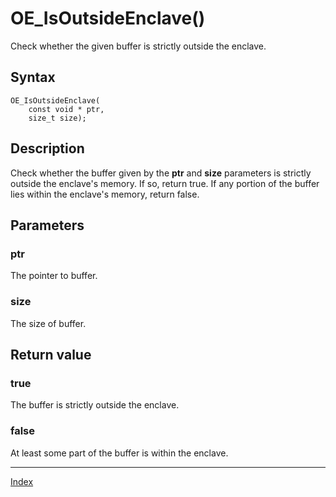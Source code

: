 # OE_IsOutsideEnclave()

Check whether the given buffer is strictly outside the enclave.

## Syntax

    OE_IsOutsideEnclave(
        const void * ptr,
        size_t size);
## Description 

Check whether the buffer given by the **ptr** and **size** parameters is strictly outside the enclave's memory. If so, return true. If any portion of the buffer lies within the enclave's memory, return false.





## Parameters

### ptr

The pointer to buffer.


### size

The size of buffer.


## Return value

### true

The buffer is strictly outside the enclave.


### false

At least some part of the buffer is within the enclave.


---
[Index](index.md)

